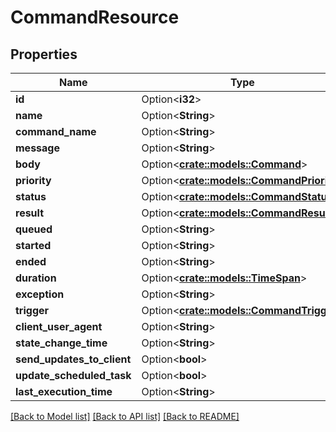 # CommandResource

## Properties

Name | Type | Description | Notes
------------ | ------------- | ------------- | -------------
**id** | Option<**i32**> |  | [optional]
**name** | Option<**String**> |  | [optional]
**command_name** | Option<**String**> |  | [optional]
**message** | Option<**String**> |  | [optional]
**body** | Option<[**crate::models::Command**](Command.md)> |  | [optional]
**priority** | Option<[**crate::models::CommandPriority**](CommandPriority.md)> |  | [optional]
**status** | Option<[**crate::models::CommandStatus**](CommandStatus.md)> |  | [optional]
**result** | Option<[**crate::models::CommandResult**](CommandResult.md)> |  | [optional]
**queued** | Option<**String**> |  | [optional]
**started** | Option<**String**> |  | [optional]
**ended** | Option<**String**> |  | [optional]
**duration** | Option<[**crate::models::TimeSpan**](TimeSpan.md)> |  | [optional]
**exception** | Option<**String**> |  | [optional]
**trigger** | Option<[**crate::models::CommandTrigger**](CommandTrigger.md)> |  | [optional]
**client_user_agent** | Option<**String**> |  | [optional]
**state_change_time** | Option<**String**> |  | [optional]
**send_updates_to_client** | Option<**bool**> |  | [optional]
**update_scheduled_task** | Option<**bool**> |  | [optional]
**last_execution_time** | Option<**String**> |  | [optional]

[[Back to Model list]](../README.md#documentation-for-models) [[Back to API list]](../README.md#documentation-for-api-endpoints) [[Back to README]](../README.md)


